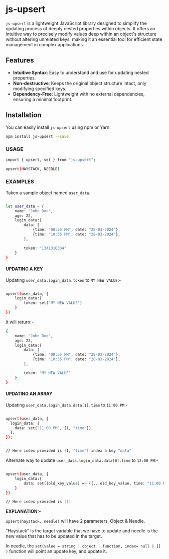 # js-upsert

`js-upsert` is a lightweight JavaScript library designed to simplify the updating process of deeply nested properties within objects. It offers an intuitive way to precisely modify values deep within an object's structure without altering unrelated keys, making it an essential tool for efficient state management in complex applications.

## Features

- **Intuitive Syntax**: Easy to understand and use for updating nested properties.
- **Non-destructive**: Keeps the original object structure intact, only modifying specified keys.
- **Dependency-Free**: Lightweight with no external dependencies, ensuring a minimal footprint.

## Installation

You can easily install `js-upsert` using npm or Yarn:

```bash
npm install js-upsert --save
```

### USAGE

```bash
import { upsert, set } from "js-upsert";

```

```bash
upsert(HAYSTACK, NEEDLE)
```

### EXAMPLES

Taken a sample object named `user_data`.

```bash

let user_data = {
    name: "John Doe",
    age: 22,
    login_data:{
        data: [
            {time: "08:55 PM", date: "28-03-2024"},
            {time: "10:55 PM", date: "28-03-2024"},
        ],

        token: "13A131Q334"
    }
}

```

#### UPDATING A KEY

Updating `user_data.login_data.token` to `MY NEW VALUE`:-

```bash

upsert(user_data, {
    login_data:{
        token: set("MY NEW VALUE")
    }
})

```

It will return:-

```bash
{
    name: "John Doe",
    age: 22,
    login_data:{
        data: [
            {time: "08:55 PM", date: "28-03-2024"},
            {time: "10:55 PM", date: "28-03-2024"},
        ],

        token: "MY NEW VALUE"
    }
}
```

#### UPDATING AN ARRAY

Updating `user_data.login_data.data[1].time` to `11:00 PM`:-

```bash

upsert(user_data, {
  login_data: {
    data: set("11:00 PM", [1, "time"]),
  },
});


// Here index provided is [1, "time"] index a key "data"

```

Alternate way to update `user_data.login_data.data[0].time` to `12:00 PM`:-

```bash

upsert(user_data, {
    login_data:{
        data: set((old_key_value) => ({...old_key_value, time: "11:00 PM"}), [1])
    }
})

// Here index provided is [1]

```

**EXPLANATION:-**

`upsert(haystack, needle)` will have 2 parameters, Object & Needle.

"Haystack" is the target variable that we have to update and needle is the new value that has to be updated in the target.

In needle, the `set(value = string | object | function, index= null | [] )` function will point an update key, and update it.
